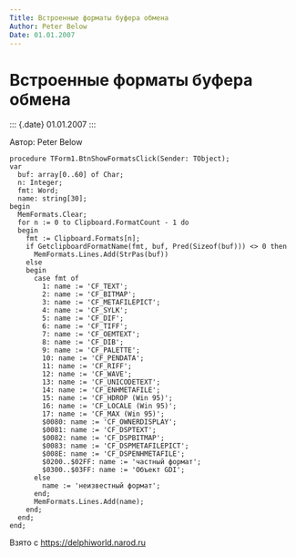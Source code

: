 ```yaml
---
Title: Встроенные форматы буфера обмена
Author: Peter Below
Date: 01.01.2007
---
```



Встроенные форматы буфера обмена
================================

::: {.date}
01.01.2007
:::

Автор: Peter Below

    procedure TForm1.BtnShowFormatsClick(Sender: TObject);
    var
      buf: array[0..60] of Char;
      n: Integer;
      fmt: Word;
      name: string[30];
    begin
      MemFormats.Clear;
      for n := 0 to Clipboard.FormatCount - 1 do
      begin
        fmt := Clipboard.Formats[n];
        if GetclipboardFormatName(fmt, buf, Pred(Sizeof(buf))) <> 0 then
          MemFormats.Lines.Add(StrPas(buf))
        else
        begin
          case fmt of
            1: name := 'CF_TEXT';
            2: name := 'CF_BITMAP';
            3: name := 'CF_METAFILEPICT';
            4: name := 'CF_SYLK';
            5: name := 'CF_DIF';
            6: name := 'CF_TIFF';
            7: name := 'CF_OEMTEXT';
            8: name := 'CF_DIB';
            9: name := 'CF_PALETTE';
            10: name := 'CF_PENDATA';
            11: name := 'CF_RIFF';
            12: name := 'CF_WAVE';
            13: name := 'CF_UNICODETEXT';
            14: name := 'CF_ENHMETAFILE';
            15: name := 'CF_HDROP (Win 95)';
            16: name := 'CF_LOCALE (Win 95)';
            17: name := 'CF_MAX (Win 95)';
            $0080: name := 'CF_OWNERDISPLAY';
            $0081: name := 'CF_DSPTEXT';
            $0082: name := 'CF_DSPBITMAP';
            $0083: name := 'CF_DSPMETAFILEPICT';
            $008E: name := 'CF_DSPENHMETAFILE';
            $0200..$02FF: name := 'частный формат';
            $0300..$03FF: name := 'Объект GDI';
          else
            name := 'неизвестный формат';
          end;
          MemFormats.Lines.Add(name);
        end;
      end;
    end;

Взято с <https://delphiworld.narod.ru>
